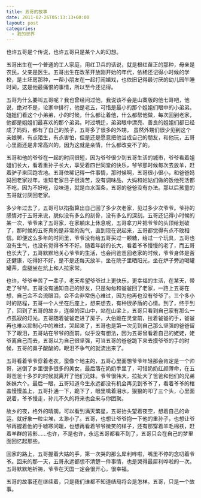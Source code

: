 ```yaml
---
title: 五哥的故事
date: 2011-02-26T05:13:13+00:00
layout: post
categories:
  - 我的世界
---
```

也许五哥是个传说，也许五哥只是某个人的幻想。

五哥出生在一个普通的工人家庭，用红卫兵的话说，就是根红苗正的那种，母亲是农民，父亲是医生。五哥出生在改革开放刚开始的年代，依稀还记得小时候的学校，是土坯房那种，一帮小朋友在一起打闹嬉戏，也依旧记得最讨厌的幼儿园午睡时间，这是他最痛恨的事情，所以至今还记得。

五哥为什么要叫五哥呢？我也曾经问过他，我说该不会是山寨版的他七哥吧，他说，绝对不是，论家中排行，他是老五，可惜是最小的那个姐姐们眼中的小弟弟。姐姐们看这个小弟弟，小的时候，什么都让着他，什么都帮他做，每次回到老家，他都是姐姐们最喜欢的那个弟弟。时过境迁，弟弟眼中漂亮、善良的姐姐们都已经成了妈妈，都有了自己的孩子，五哥多了很多的外甥， 虽然外甥们很少见到这个亲娘舅，有点陌生，有点害怕，但是还是愿意把他当成自己的朋友，和他玩，五哥心里面还是非常高兴的，因为这就是亲情，什么都改变不了的。

五哥和他的爷爷在一起的时间很短，因为爷爷很少到五哥生活的城市，爷爷看着姐姐们长大，看着重孙子长大，享受着四世同堂的快乐，爷爷那时候每次去放羊，赶着驴子来回跑农地。五哥依稀记得一件事情，那时候啊，五哥很小很小，和爸爸妈妈回老家过年，谁知老家日子很清苦，没有调味品，大妈和姑姑们做的饭他死活都不吃，因为不好吃，没味道，就是白水面条，五哥的爸爸没有办法。那以后孩童的五哥就讨厌回老家。

多少年过去了，五哥可以掐指算出自己回了多少次老家，见过多少次爷爷。爷孙的感情对于五哥来说，貌似没有多么的刻骨，没有多么的深刻。五哥还记得小时候的某一次，爷爷来了五哥家，在家躺床上休息呢，五哥拿刀片把爷爷的头顶给划破了，那时候的五哥真的是非常的淘气，直到现在说起来，五哥都觉得有点不敢相信。即便这么多年的时间里，爷爷没有给五哥买过一颗糖，给过一个玩具，五哥也没有生气，也没有觉得爷爷不好。随着年龄的长大，看着爷爷慢慢的老了，而五哥也长大了，五哥默默地关心爷爷的生活，也会问爸爸回老家的时候，爷爷身体是否还健康，吃得好不好，是不是还每天放羊，坐在院子里晒阳光，坐在炉子旁边喝罐罐茶，盘腿坐在炕上和人拉家常。
<!--more-->

也许，爷爷辛苦了一辈子，老天希望爷爷过上更快乐，更幸福的生活，在某天，带走了爷爷。五哥没有通知自己的好友，只是匆匆和爸爸回了老家，一路上五哥在想，自己会不会流眼泪，会不会非常伤心难过，因为他再也没有爷爷了。三个多小时的路程，五哥一个人坐在后座上，想来想去，有种很矛盾的心情。到了，终于到了，回到了五哥的故乡，连绵的深山中，站在山梁上，五哥只看到自己家有那么一点孤寂的灯光。五哥随着爸爸走进了房子，大伯跪在灵堂前，拉着爸爸的手，爸爸再也难以抑制心中的难过，哭起来了，五哥也是第一次见到自己那么坚强的爸爸留下了眼泪，五哥站在爷爷的面前，似乎没有想法，因为五哥曾看着自己的姥姥，姥爷离自己而去，五哥以为自己很坚强，可当五哥的爸爸跪下来去摸爷爷的手的时候，五哥的鼻子酸酸的，眼泪不争气的就流出来了。

五哥看着爷爷穿着老衣，蛮像个地主的，五哥心里面想爷爷年轻那会肯定是一个帅哥，迷倒了乡里很多很多的美女，最后落在奶奶手里了，可惜奶奶红颜薄命，在五哥爸爸十多岁的时候就离开了他们兄妹。爷爷很伟大，拉扯大了爸爸和他们的兄弟姊妹六个。最后一眼，五哥知道今生永远都没有机会再见到爷爷了，看着爷爷的棺盖慢慢盖上，五哥扑通一下，跪下了，眼里噙着泪水，狠狠的叩了三个头，心里面说着，爷爷慢走，孙儿不久的将来也会来与你团聚。

故乡的夜，格外的晴朗，可以看到满天繁星，五哥抬头望着夜空，想着自己的命运，就好象一粒尘埃，太渺小了。五哥，也想让爷爷抱一下他的重孙子，也想让爷爷再握着他的手嘘寒问暖，也想再看着爷爷微笑的样子，还有那穿着羊毛棉袄，赶着羊群的背影……也许，不是也许，永远五哥都看不到了，五哥只会在自己的梦里面回忆起那些。

回家的路上，五哥握着大姑的手，第一次哭的那么犀利哗啦，嘴里不停的念叨着爷爷。回来的那一天，五哥永远都想不清楚一件事情，也是哭得最犀利哗啦的一次。五哥默默地祈祷，爷爷在天国一定会很开心，很幸福。

五哥的故事还在继续着，只是我们谁都不知道结局将会是怎样。五哥，只是一个故事。